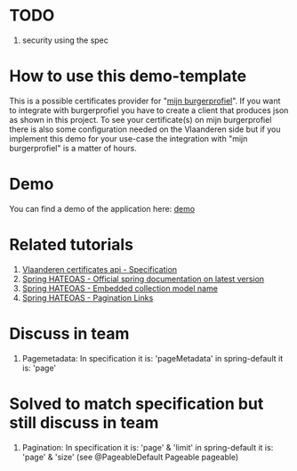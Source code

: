 # TODO
1. security using the spec

# How to use this demo-template
This is a possible certificates provider for "[mijn burgerprofiel](https://www.vlaanderen.be/uw-overheid/mijn-burgerprofiel)". 
If you want to integrate with burgerprofiel you have to create a client that produces json as shown in this project. 
To see your certificate(s) on mijn burgerprofiel there is also some configuration needed on the Vlaanderen side but 
if you implement this demo for your use-case the integration with "mijn burgerprofiel" is a matter of hours.

# Demo
You can find a demo of the application here: [demo](http://burgerloketattestdemogroenestroomcer-env.eba-cm8dp3tp.eu-west-1.elasticbeanstalk.com/v1/certificates/83020711970)

# Related tutorials

1. [Vlaanderen certificates api - Specification](https://documentatie.burgerprofiel.vlaanderen.be/attesten/index.html#section/Certificates-API)
2. [Spring HATEOAS - Official spring documentation on latest version](https://docs.spring.io/spring-hateoas/docs/current/reference/html/)
3. [Spring HATEOAS - Embedded collection model name](https://howtodoinjava.com/spring5/hateoas/embedded-collection-name/)
4. [Spring HATEOAS - Pagination Links](https://howtodoinjava.com/spring5/hateoas/pagination-links/)

# Discuss in team

1. Pagemetadata: In specification it is: 'pageMetadata' in spring-default it is: 'page' 

# Solved to match specification but still discuss in team

1. Pagination: In specification it is: 'page' & 'limit' in spring-default it is: 'page' & 'size' (see @PageableDefault Pageable pageable)
